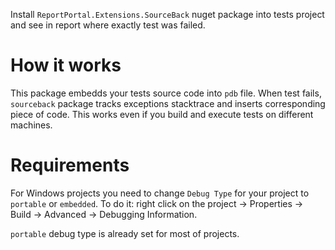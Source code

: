 Install `ReportPortal.Extensions.SourceBack` nuget package into tests project and see in report where exactly test was failed.

# How it works
This package embedds your tests source code into `pdb` file. When test fails, `sourceback` package tracks exceptions stacktrace and inserts corresponding piece of code. This works even if you build and execute tests on different machines.

# Requirements
For Windows projects you need to change `Debug Type` for your project to `portable` or `embedded`. To do it: right click on the project -> Properties -> Build -> Advanced -> Debugging Information.

`portable` debug type is already set for most of projects.
